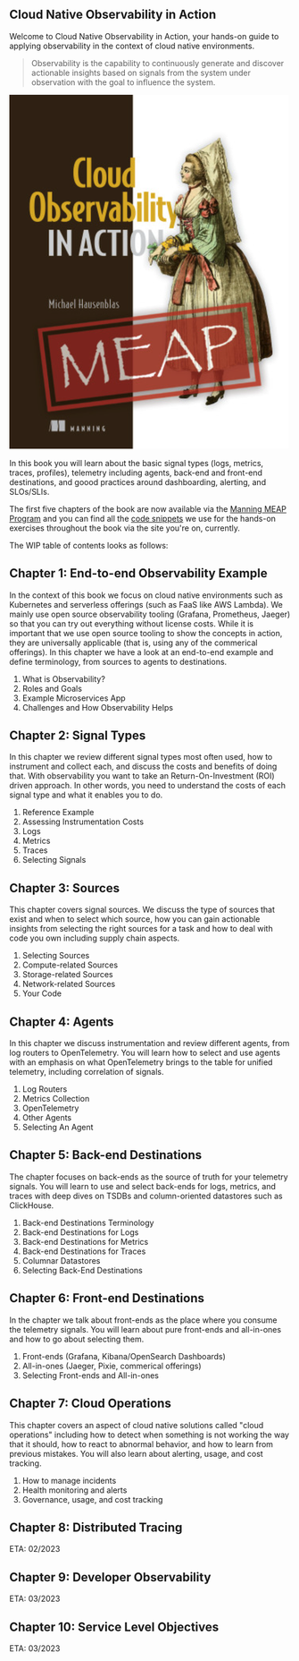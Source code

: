 ## Cloud Native Observability in Action

Welcome to Cloud Native Observability in Action, your hands-on guide to applying
observability in the context of cloud native environments.

> Observability is the capability to continuously generate and discover 
> actionable insights based on signals from the system under observation 
> with the goal to influence the system.

![MEAP cover](co11yia-meap-cover.png)

In this book you will learn about the basic signal types (logs, metrics, traces,
profiles), telemetry including agents, back-end and front-end destinations, 
and goood practices around dashboarding, alerting, and SLOs/SLIs.

The first five chapters of the book are now available via the
[Manning MEAP Program](https://www.manning.com/books/cloud-observability-in-action)
and you can find all the [code snippets](https://github.com/mhausenblas/o11y-in-action.cloud/tree/main/code) 
we use for the hands-on exercises throughout the book via the 
site you're on, currently.

The WIP table of contents looks as follows:

## Chapter 1: End-to-end Observability Example
In the context of this book we focus on cloud native environments such as 
Kubernetes and serverless offerings (such as FaaS like AWS Lambda). We mainly
use open source observability tooling (Grafana, Prometheus, Jaeger) so that 
you can try out everything without license costs. While it is important that
we use open source tooling to show the concepts in action, they are universally
applicable (that is, using any of the commerical offerings). 
In this chapter we have a look at an end-to-end example and define terminology,
from sources to agents to destinations.

1. What is Observability?
1. Roles and Goals
1. Example Microservices App
1. Challenges and How Observability Helps

## Chapter 2: Signal Types
In this chapter we review different signal types most often used, 
how to instrument and collect each, and discuss the costs and benefits of doing 
that. With observability you want to take an Return-On-Investment (ROI) driven
approach. In other words, you need to understand the costs of each signal type 
and what it enables you to do.

1. Reference Example
1. Assessing Instrumentation Costs
1. Logs
1. Metrics
1. Traces
1. Selecting Signals

## Chapter 3: Sources
This chapter covers signal sources. We discuss the type of sources that exist
and when to select which source, how you can gain actionable insights from selecting
the right sources for a task and how to deal with code you own including supply
chain aspects.

1. Selecting Sources
1. Compute-related Sources
1. Storage-related Sources
1. Network-related Sources
1. Your Code

## Chapter 4: Agents
In this chapter we discuss instrumentation and review different agents,
from log routers to OpenTelemetry. You will learn how to select and use agents
with an emphasis on what OpenTelemetry brings to the table for unified telemetry,
including correlation of signals.

1. Log Routers
1. Metrics Collection
1. OpenTelemetry
1. Other Agents
1. Selecting An Agent

## Chapter 5: Back-end Destinations
The chapter focuses on back-ends as the source of truth for your telemetry
signals. You will learn to use and select back-ends for logs, metrics, and
traces with deep dives on TSDBs and column-oriented datastores such as
ClickHouse.

1. Back-end Destinations Terminology
1. Back-end Destinations for Logs
1. Back-end Destinations for Metrics
1. Back-end Destinations for Traces
1. Columnar Datastores
1. Selecting Back-End Destinations

## Chapter 6: Front-end Destinations
In the chapter we talk about front-ends as the place where you consume
the telemetry signals. You will learn about pure front-ends and all-in-ones
and how to go about selecting them.

1. Front-ends (Grafana, Kibana/OpenSearch Dashboards)
1. All-in-ones (Jaeger, Pixie, commerical offerings)
1. Selecting Front-ends and All-in-ones

## Chapter 7: Cloud Operations
This chapter covers an aspect of cloud native solutions called "cloud operations" 
including how to detect when something is not working the way that it should, 
how to react to abnormal behavior, and how to learn from previous mistakes. 
You will also learn about alerting, usage, and cost tracking.

1. How to manage incidents
1. Health monitoring and alerts
1. Governance, usage, and cost tracking

## Chapter 8: Distributed Tracing
ETA: 02/2023

## Chapter 9: Developer Observability
ETA: 03/2023

## Chapter 10: Service Level Objectives
ETA: 03/2023

